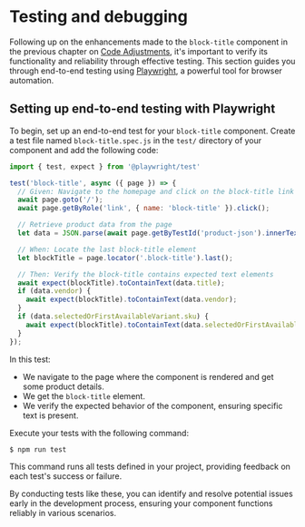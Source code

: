 # Testing and debugging

Following up on the enhancements made to the `block-title` component in the previous chapter on [Code Adjustments](https://github.com/archetype-themes/devkit/blob/main/1.%20Getting%20Started/Developing%20components/d.%20Code%20adjustments.md), it's important to verify its functionality and reliability through effective testing. This section guides you through end-to-end testing using [Playwright](https://playwright.dev/), a powerful tool for browser automation.

## Setting up end-to-end testing with Playwright

To begin, set up an end-to-end test for your `block-title` component. Create a test file named `block-title.spec.js` in the `test/` directory of your component and add the following code:
```js
import { test, expect } from '@playwright/test'

test('block-title', async ({ page }) => {
  // Given: Navigate to the homepage and click on the block-title link
  await page.goto('/');
  await page.getByRole('link', { name: 'block-title' }).click();

  // Retrieve product data from the page
  let data = JSON.parse(await page.getByTestId('product-json').innerText());

  // When: Locate the last block-title element
  let blockTitle = page.locator('.block-title').last();

  // Then: Verify the block-title contains expected text elements
  await expect(blockTitle).toContainText(data.title);
  if (data.vendor) {
    await expect(blockTitle).toContainText(data.vendor);
  }
  if (data.selectedOrFirstAvailableVariant.sku) {
    await expect(blockTitle).toContainText(data.selectedOrFirstAvailableVariant.sku);
  }
});
```

In this test:

* We navigate to the page where the component is rendered and get some product details.
* We get the `block-title` element.
* We verify the expected behavior of the component, ensuring specific text is present.

Execute your tests with the following command:

```bash
$ npm run test
```

This command runs all tests defined in your project, providing feedback on each test's success or failure.

By conducting tests like these, you can identify and resolve potential issues early in the development process, ensuring your component functions reliably in various scenarios.
